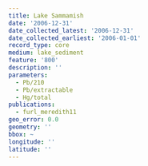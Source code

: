 ```yaml
---
title: Lake Sammamish
date: '2006-12-31'
date_collected_latest: '2006-12-31'
date_collected_earliest: '2006-01-01'
record_type: core
medium: lake_sediment
feature: '800'
description: ''
parameters:
  - Pb/210
  - Pb/extractable
  - Hg/total
publications:
  - furl_meredith11
geo_error: 0.0
geometry: ''
bbox: ~
longitude: ''
latitude: ''
---
```

